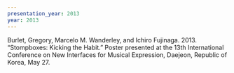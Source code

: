 ```yaml
---
presentation_year: 2013
year: 2013
---
```


Burlet, Gregory, Marcelo M. Wanderley, and Ichiro Fujinaga. 2013. “Stompboxes: Kicking the Habit.” Poster presented at the 13th International Conference on New Interfaces for Musical Expression, Daejeon, Republic of Korea, May 27.
